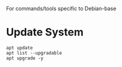 For commands/tools specific to Debian-base

# Update System
```
apt update
apt list --upgradable
apt upgrade -y
```
